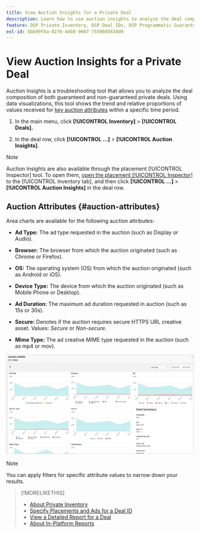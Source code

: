 ```yaml
---
title: View Auction Insights for a Private Deal
description: Learn how to use auction insights to analyze the deal composition of private deal.
feature: DSP Private Inventory, DSP Deal IDs, DSP Programmatic Guaranteed Deals
exl-id: bbb99f6a-0276-4eb8-9607-75500d5634d9
---
```

# View Auction Insights for a Private Deal

Auction Insights is a troubleshooting tool that allows you to analyze the deal composition of both guaranteed and non-guaranteed private deals. Using data visualizations, this tool shows the trend and relative proportions of values received for [key auction attributes](#auction-attributes) within a specific time period.

1. In the main menu, click **[!UICONTROL Inventory]** > **[!UICONTROL Deals].**

1. In the deal row, click  **[!UICONTROL ...]** > **[!UICONTROL Auction Insights]**.

>[!NOTE]
>
>Auction Insights are also available through the placement [!UICONTROL Inspector] tool. To open them, [open the placement [!UICONTROL Inspector]](/help/dsp/campaign-management/reports/placement-details-view.md) to the [!UICONTROL Inventory tab], and then click **[!UICONTROL ...]** > **[!UICONTROL Auction Insights]** in the deal row.

## Auction Attributes {#auction-attributes}

Area charts are available for the following auction attributes:

* **Ad Type:** The ad type requested in the auction (such as Display or Audio).

* **Browser:** The browser from which the auction originated (such as Chrome or Firefox).

* **OS:** The operating system (OS) from which the auction originated (such as Android or iOS).

* **Device Type:** The device from which the auction originated (such as Mobile Phone or Desktop). 

* **Ad Duration:** The maximum ad duration requested in auction (such as 15s or 30s). 

* **Secure:** Denotes if the auction requires secure HTTPS URL creative asset. Values: <i>Secure</i> or <i>Non-secure</i>.

* **Mime Type:** The ad creative MIME type requested in the auction (such as mp4 or mov).

![auction insights](/help/dsp/assets/auction-insights.png)

>[!NOTE]
>
>You can apply filters for specific attribute values to narrow down your results.

>[!MORELIKETHIS]
>
>* [About Private Inventory](private-inventory-about.md)
>* [Specify Placements and Ads for a Deal ID](deal-id-attach-placements.md)
>* [View a Detailed Report for a Deal](deal-view-report.md)
>* [About In-Platform Reports](/help/dsp/campaign-management/reports/campaign-reports-about.md)
